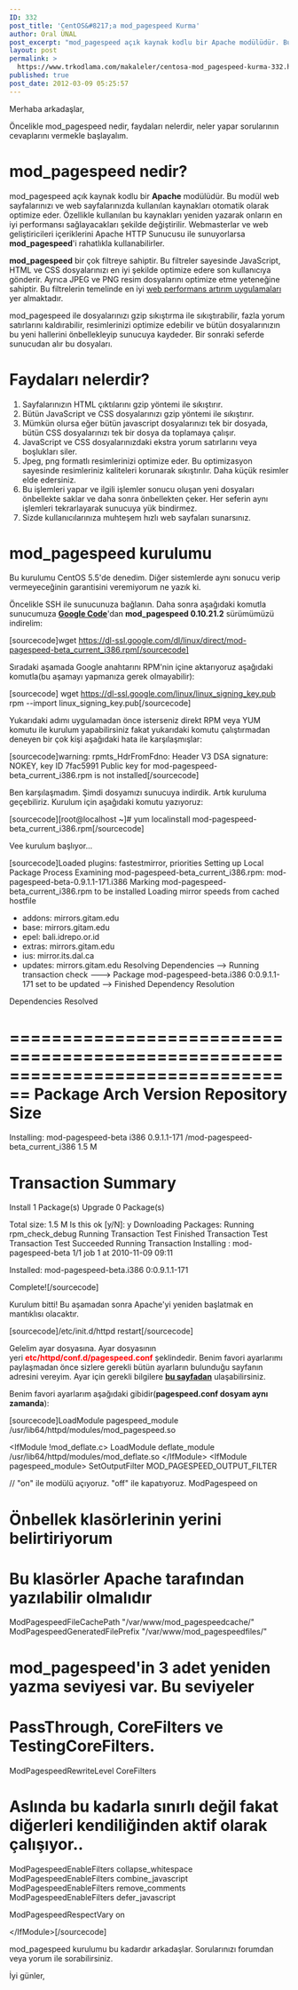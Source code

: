 ```yaml
---
ID: 332
post_title: 'CentOS&#8217;a mod_pagespeed Kurma'
author: Oral ÜNAL
post_excerpt: "mod_pagespeed açık kaynak kodlu bir Apache modülüdür. Bu modül web sayfalarınızı ve web sayfalarınızda kullanılan kaynakları otomatik olarak optimize eder. Özellikle kullanılan bu kaynakları yeniden yazarak onların en iyi performansı sağlayacakları şekilde değiştirilir. Webmasterlar ve web geliştiricileri içeriklerini Apache HTTP Sunucusu ile sunuyorlarsa mod_pagespeed'i rahatlıkla kullanabilirler."
layout: post
permalink: >
  https://www.trkodlama.com/makaleler/centosa-mod_pagespeed-kurma-332.html
published: true
post_date: 2012-03-09 05:25:57
---
```

Merhaba arkadaşlar,

Öncelikle mod_pagespeed nedir, faydaları nelerdir, neler yapar sorularının cevaplarını vermekle başlayalım.
<h1>mod_pagespeed nedir?</h1>
mod_pagespeed açık kaynak kodlu bir <strong>Apache</strong> modülüdür. Bu modül web sayfalarınızı ve web sayfalarınızda kullanılan kaynakları otomatik olarak optimize eder. Özellikle kullanılan bu kaynakları yeniden yazarak onların en iyi performansı sağlayacakları şekilde değiştirilir. Webmasterlar ve web geliştiricileri içeriklerini Apache HTTP Sunucusu ile sunuyorlarsa <strong>mod_pagespeed</strong>'i rahatlıkla kullanabilirler.

<strong>mod_pagespeed</strong> bir çok filtreye sahiptir. Bu filtreler sayesinde JavaScript, HTML ve CSS dosyalarınızı en iyi şekilde optimize edere son kullanıcıya gönderir. Ayrıca JPEG ve PNG resim dosyalarını optimize etme yeteneğine sahiptir. Bu filtrelerin temelinde en iyi <a href="http://code.google.com/speed/page-speed/docs/rules_intro.html" target="_blank">web performans artırım uygulamaları</a> yer almaktadır.

mod_pagespeed ile dosyalarınızı gzip sıkıştırma ile sıkıştırabilir, fazla yorum satırlarını kaldırabilir, resimlerinizi optimize edebilir ve bütün dosyalarınızın bu yeni hallerini önbellekleyip sunucuya kaydeder. Bir sonraki seferde sunucudan alır bu dosyaları.
<h1>Faydaları nelerdir?</h1>
<ol>
	<li>Sayfalarınızın HTML çıktılarını gzip yöntemi ile sıkıştırır.</li>
	<li>Bütün JavaScript ve CSS dosyalarınızı gzip yöntemi ile sıkıştırır.</li>
	<li>Mümkün olursa eğer bütün javascript dosyalarınızı tek bir dosyada, bütün CSS dosyalarınızı tek bir dosya da toplamaya çalışır.</li>
	<li>JavaScript ve CSS dosyalarınızdaki ekstra yorum satırlarını veya boşlukları siler.</li>
	<li>Jpeg, png formatlı resimlerinizi optimize eder. Bu optimizasyon sayesinde resimleriniz kaliteleri korunarak sıkıştırılır. Daha küçük resimler elde edersiniz.</li>
	<li>Bu işlemleri yapar ve ilgili işlemler sonucu oluşan yeni dosyaları önbellekte saklar ve daha sonra önbellekten çeker. Her seferin aynı işlemleri tekrarlayarak sunucuya yük bindirmez.</li>
	<li>Sizde kullanıcılarınıza muhteşem hızlı web sayfaları sunarsınız.</li>
</ol>
<h1>mod_pagespeed kurulumu</h1>
Bu kurulumu CentOS 5.5'de denedim. Diğer sistemlerde aynı sonucu verip vermeyeceğinin garantisini veremiyorum ne yazık ki.

Öncelikle SSH ile sunucunuza bağlanın. Daha sonra aşağıdaki komutla sunucumuza <strong><a href="http://code.google.com/p/modpagespeed/" target="_blank">Google Code</a></strong>'dan <strong>mod_pagespeed 0.10.21.2</strong> sürümümüzü indirelim:

[sourcecode]wget https://dl-ssl.google.com/dl/linux/direct/mod-pagespeed-beta_current_i386.rpm[/sourcecode]

Sıradaki aşamada Google anahtarını RPM'nin içine aktarıyoruz aşağıdaki komutla(bu aşamayı yapmanıza gerek olmayabilir):

[sourcecode] wget https://dl-ssl.google.com/linux/linux_signing_key.pub
rpm --import linux_signing_key.pub[/sourcecode]

Yukarıdaki adımı uygulamadan önce isterseniz direkt RPM veya YUM komutu ile kurulum yapabilirsiniz fakat yukarıdaki komutu çalıştırmadan deneyen bir çok kişi aşağıdaki hata ile karşılaşmışlar:

[sourcecode]warning: rpmts_HdrFromFdno: Header V3 DSA signature: NOKEY, key ID 7fac5991
Public key for mod-pagespeed-beta_current_i386.rpm is not installed[/sourcecode]

Ben karşılaşmadım. Şimdi dosyamızı sunucuya indirdik. Artık kuruluma geçebiliriz. Kurulum için aşağıdaki komutu yazıyoruz:

[sourcecode][root@localhost ~]# yum localinstall mod-pagespeed-beta_current_i386.rpm[/sourcecode]

Vee kurulum başlıyor...

[sourcecode]Loaded plugins: fastestmirror, priorities
Setting up Local Package Process
Examining mod-pagespeed-beta_current_i386.rpm: mod-pagespeed-beta-0.9.1.1-171.i386
Marking mod-pagespeed-beta_current_i386.rpm to be installed
Loading mirror speeds from cached hostfile
 * addons: mirrors.gitam.edu
 * base: mirrors.gitam.edu
 * epel: bali.idrepo.or.id
 * extras: mirrors.gitam.edu
 * ius: mirror.its.dal.ca
 * updates: mirrors.gitam.edu
Resolving Dependencies
--&gt; Running transaction check
---&gt; Package mod-pagespeed-beta.i386 0:0.9.1.1-171 set to be updated
--&gt; Finished Dependency Resolution

Dependencies Resolved

================================================================================
 Package             Arch  Version      Repository                         Size
================================================================================
Installing:
 mod-pagespeed-beta  i386  0.9.1.1-171  /mod-pagespeed-beta_current_i386  1.5 M

Transaction Summary
================================================================================
Install       1 Package(s)
Upgrade       0 Package(s)

Total size: 1.5 M
Is this ok [y/N]: y
Downloading Packages:
Running rpm_check_debug
Running Transaction Test
Finished Transaction Test
Transaction Test Succeeded
Running Transaction
  Installing     : mod-pagespeed-beta                                       1/1
job 1 at 2010-11-09 09:11

Installed:
  mod-pagespeed-beta.i386 0:0.9.1.1-171

Complete![/sourcecode]

Kurulum bitti! Bu aşamadan sonra Apache'yi yeniden başlatmak en mantıklısı olacaktır.

[sourcecode]/etc/init.d/httpd restart[/sourcecode]

Gelelim ayar dosyasına. Ayar dosyasının yeri <strong><span style="color: #ff0000;">etc/httpd/conf.d/pagespeed.conf</span></strong> şeklindedir. Benim favori ayarlarımı paylaşmadan önce sizlere gerekli bütün ayarların bulunduğu sayfanın adresini vereyim. Ayar için gerekli bilgilere <strong><a href="http://code.google.com/speed/page-speed/docs/config_filters.html" target="_blank">bu sayfadan</a></strong> ulaşabilirsiniz.

Benim favori ayarlarım aşağıdaki gibidir(<strong>pagespeed.conf dosyam aynı zamanda</strong>):

[sourcecode]LoadModule pagespeed_module /usr/lib64/httpd/modules/mod_pagespeed.so

&lt;IfModule !mod_deflate.c&gt;
 LoadModule deflate_module /usr/lib64/httpd/modules/mod_deflate.so
&lt;/IfModule&gt;
&lt;IfModule pagespeed_module&gt;
 SetOutputFilter MOD_PAGESPEED_OUTPUT_FILTER

// &quot;on&quot; ile modülü açıyoruz. &quot;off&quot; ile kapatıyoruz.
ModPagespeed on

# Önbellek klasörlerinin yerini belirtiriyorum
# Bu klasörler Apache tarafından yazılabilir olmalıdır
ModPagespeedFileCachePath &quot;/var/www/mod_pagespeedcache/&quot;
ModPagespeedGeneratedFilePrefix &quot;/var/www/mod_pagespeedfiles/&quot;

# mod_pagespeed'in 3 adet yeniden yazma seviyesi var. Bu seviyeler
# PassThrough, CoreFilters ve TestingCoreFilters.
ModPagespeedRewriteLevel CoreFilters

# Aslında bu kadarla sınırlı değil fakat diğerleri kendiliğinden aktif olarak çalışıyor..
ModPagespeedEnableFilters collapse_whitespace
 ModPagespeedEnableFilters combine_javascript
 ModPagespeedEnableFilters remove_comments
 ModPagespeedEnableFilters defer_javascript

 ModPagespeedRespectVary on

&lt;/IfModule&gt;[/sourcecode]

mod_pagespeed kurulumu bu kadardır arkadaşlar. Sorularınızı forumdan veya yorum ile sorabilirsiniz.

İyi günler,